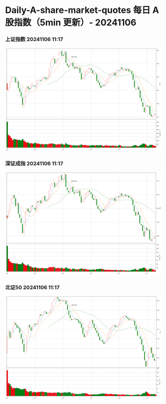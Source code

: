 
# Daily-A-share-market-quotes 每日 A 股指数（5min 更新）- 20241106

### 上证指数 20241106 11:17
![](./fig/2024/11/20241106-sh000001.png)

### 深证成指 20241106 11:17
![](./fig/2024/11/20241106-sz399001.png)

### 北证50 20241106 11:17
![](./fig/2024/11/20241106-bj899050.png)
